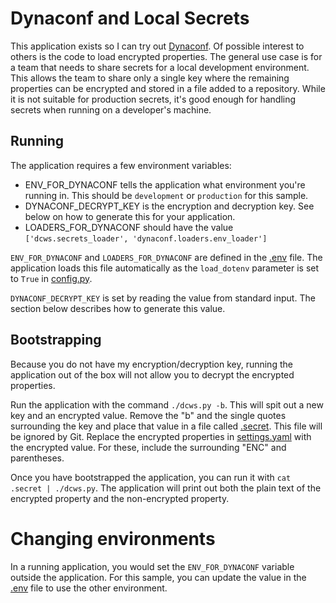 # Dynaconf and Local Secrets

This application exists so I can try out [Dynaconf](https://www.dynaconf.com). Of possible interest to others is the 
code to load encrypted properties. The general use case is for a team that needs to share secrets for a local 
development environment. This allows the team to share only a single key where the remaining properties can be 
encrypted and stored in a file added to a repository. While it is not suitable for production secrets, it's good enough 
for handling secrets when running on a developer's machine.

## Running

The application requires a few environment variables:

- ENV_FOR_DYNACONF tells the application what environment you're running in. This should be `development` or `production` for this sample.
- DYNACONF_DECRYPT_KEY is the encryption and decryption key. See below on how to generate this for your application.
- LOADERS_FOR_DYNACONF should have the value `['dcws.secrets_loader', 'dynaconf.loaders.env_loader']`

`ENV_FOR_DYNACONF` and `LOADERS_FOR_DYNACONF` are defined in the [.env](.env) file. The application loads this file
automatically as the `load_dotenv` parameter is set to `True` in [config.py](dcws/config.py).

`DYNACONF_DECRYPT_KEY` is set by reading the value from standard input. The section below describes how to generate
this value.

## Bootstrapping

Because you do not have my encryption/decryption key, running the application out of the box will not allow
you to decrypt the encrypted properties.

Run the application with the command `./dcws.py -b`. This will spit out a new key and an encrypted value. Remove the "b"
and the single quotes surrounding the key and place that value in a file called [.secret](.secret). This file will be
ignored by Git. Replace the encrypted properties in [settings.yaml](dcws/resources/settings.yaml) with the encrypted 
value. For these, include the surrounding "ENC" and parentheses.

Once you have bootstrapped the application, you can run it with `cat .secret | ./dcws.py`. The application will print out both
the plain text of the encrypted property and the non-encrypted property.

# Changing environments

In a running application, you would set the `ENV_FOR_DYNACONF` variable outside the application. For this sample, you
can update the value in the [.env](.env) file to use the other environment.